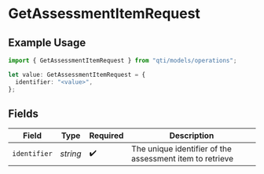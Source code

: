 # GetAssessmentItemRequest

## Example Usage

```typescript
import { GetAssessmentItemRequest } from "qti/models/operations";

let value: GetAssessmentItemRequest = {
  identifier: "<value>",
};
```

## Fields

| Field                                                    | Type                                                     | Required                                                 | Description                                              |
| -------------------------------------------------------- | -------------------------------------------------------- | -------------------------------------------------------- | -------------------------------------------------------- |
| `identifier`                                             | *string*                                                 | :heavy_check_mark:                                       | The unique identifier of the assessment item to retrieve |